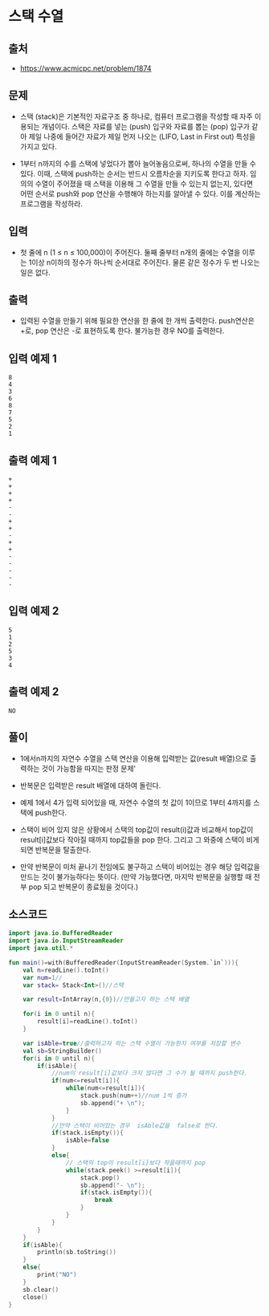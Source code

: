 # 스택 수열

## 출처

* https://www.acmicpc.net/problem/1874

## 문제

* 스택 (stack)은 기본적인 자료구조 중 하나로, 컴퓨터 프로그램을 작성할 때 자주 이용되는 개념이다. 스택은 자료를 넣는 (push) 입구와 자료를 뽑는 (pop) 입구가 같아 제일 나중에 들어간 자료가 제일 먼저 나오는 (LIFO, Last in First out) 특성을 가지고 있다.

* 1부터 n까지의 수를 스택에 넣었다가 뽑아 늘어놓음으로써, 하나의 수열을 만들 수 있다. 이때, 스택에 push하는 순서는 반드시 오름차순을 지키도록 한다고 하자. 임의의 수열이 주어졌을 때 스택을 이용해 그 수열을 만들 수 있는지 없는지, 있다면 어떤 순서로 push와 pop 연산을 수행해야 하는지를 알아낼 수 있다. 이를 계산하는 프로그램을 작성하라.

## 입력

* 첫 줄에 n (1 ≤ n ≤ 100,000)이 주어진다. 둘째 줄부터 n개의 줄에는 수열을 이루는 1이상 n이하의 정수가 하나씩 순서대로 주어진다. 물론 같은 정수가 두 번 나오는 일은 없다.

## 출력

* 입력된 수열을 만들기 위해 필요한 연산을 한 줄에 한 개씩 출력한다. push연산은 +로, pop 연산은 -로 표현하도록 한다. 불가능한 경우 NO를 출력한다.

## 입력 예제 1

```
8
4
3
6
8
7
5
2
1
```

## 출력 예제 1

```
+
+
+
+
-
-
+
+
-
+
+
-
-
-
-
-
```

## 입력 예제 2

```
5
1
2
5
3
4
```

## 출력 예제 2

```NO```

## 풀이

* 1에서n까지의 자연수 수열을 스택 연산을 이용해 입력받는 값(result 배열)으로 출력하는 것이 가능함을 따지는 판정 문제'

* 반복문은 입력받은 result 배열에 대하여 돌린다.

* 예제 1에서 4가 입력 되어있을 때, 자연수 수열의 첫 값이 1이므로 1부터 4까지를 스택에 push한다. 

* 스택이 비어 있지 않은 상황에서 스택의 top값이 result(i)값과 비교해서 top값이 result[i]값보다 작아질 때까지 top값들을 pop 한다. 그리고 그 와중에 스택이 비게 되면 반복문을 탈출한다.

* 만약 반복문이 미처 끝나기 전임에도 불구하고 스택이 비어있는 경우 해당 입력값을 만드는 것이 불가능하다는 뜻이다. (만약 가능했다면, 마지막 반복문을 실행할 때 전부 pop 되고 반복문이 종료됬을 것이다.)

## 소스코드

```kotlin
import java.io.BufferedReader
import java.io.InputStreamReader
import java.util.*

fun main()=with(BufferedReader(InputStreamReader(System.`in`))){
    val n=readLine().toInt()
    var num=1//
    var stack= Stack<Int>()//스택

    var result=IntArray(n,{0})//만들고자 하는 스택 배열

    for(i in 0 until n){
        result[i]=readLine().toInt()
    }

    var isAble=true//출력하고자 하는 스택 수열이 가능한지 여부를 저장할 변수
    val sb=StringBuilder()
    for(i in 0 until n){
        if(isAble){
            //num이 result[i]값보다 크지 않다면 그 수가 될 때까지 push한다.
            if(num<=result[i]){
                while(num<=result[i]){
                    stack.push(num++)//num 1씩 증가
                    sb.append("+ \n");
                }
            }
            //만약 스택이 비어있는 경우  isAble값을  false로 한다.
            if(stack.isEmpty()){
                isAble=false
            }
            else{
                // 스택의 top이 result[i]보다 작을때까지 pop
                while(stack.peek() >=result[i]){
                    stack.pop()
                    sb.append("- \n");
                    if(stack.isEmpty()){
                        break
                    }
                }
            }
        }
    }
    if(isAble){
        println(sb.toString())
    }
    else{
        print("NO")
    }
    sb.clear()
    close()
}
```
